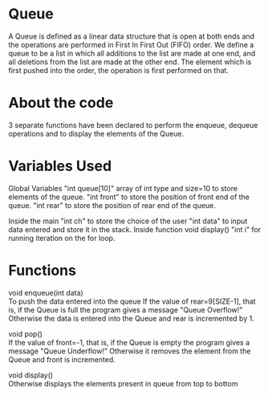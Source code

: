 # Queue

A Queue is defined as a linear data structure that is open at both ends and the operations are performed in First In First Out (FIFO) order.
We define a queue to be a list in which all additions to the list are made at one end, and all deletions from the list are made at the other end.
The element which is first pushed into the order, the operation is first performed on that.

# About the code
3 separate functions have been declared to perform the enqueue, dequeue operations and to display the elements of the Queue.

# Variables Used  
Global Variables
"int queue[10]" array of int type and size=10 to store elements of the queue.
"int front" to store the position of front end of the queue. 
"int rear" to store the position of rear end of the queue.  

Inside the main
"int ch" to store the choice of the user "int data" to input data entered and store it in the stack.
Inside function void display() "int i" for running iteration on the for loop.

# Functions
void enqueue(int data)  
To push the data entered into the queue If the value of rear=9[SIZE-1], that is, if the Queue is full the program gives a message "Queue Overflow!" Otherwise the data is entered into the Queue and rear is incremented by 1.  

void pop()  
If the value of front=-1, that is, if the Queue is empty the program gives a message "Queue Underflow!" Otherwise it removes the element from the Queue and front is incremented.  

void display()  
Otherwise displays the elements present in queue from top to bottom
